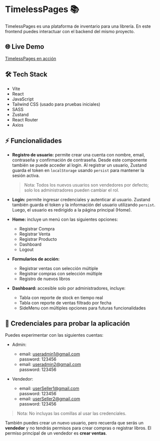 # TimelessPages 📚

TimelessPages es una plataforma de inventario para una librería. En este frontend puedes interactuar con el backend del mismo proyecto.

## 🌐 Live Demo
[TimelessPages en acción](https://timeless-pages-product-inventory-gk.vercel.app/register)

## 🛠️ Tech Stack
- Vite
- React
- JavaScript
- Tailwind CSS (usado para pruebas iniciales)
- SASS
- Zustand
- React Router
- Axios

## ⚡ Funcionalidades

- **Registro de usuario:** permite crear una cuenta con nombre, email, contraseña y confirmación de contraseña. Desde este componente también se puede acceder al login. Al registrar un usuario, Zustand guarda el token en `localStorage` usando `persist` para mantener la sesión activa.  
  > Nota: Todos los nuevos usuarios son vendedores por defecto; solo los administradores pueden cambiar el rol.

- **Login:** permite ingresar credenciales y autenticar al usuario. Zustand también guarda el token y la información del usuario utilizando `persist`. Luego, el usuario es redirigido a la página principal (Home).

- **Home:** incluye un menú con las siguientes opciones:
  - Registrar Compra
  - Registrar Venta
  - Registrar Producto
  - Dashboard
  - Logout

- **Formularios de acción:**
  - Registrar ventas con selección múltiple
  - Registrar compras con selección múltiple
  - Registro de nuevos libros

- **Dashboard:** accesible solo por administradores, incluye:
  - Tabla con reporte de stock en tiempo real
  - Tabla con reporte de ventas filtrado por fecha
  - SideMenu con múltiples opciones para futuras funcionalidades

## 👥 Credenciales para probar la aplicación

Puedes experimentar con las siguientes cuentas:

- Admin:
  - email: useradmin1@gmail.com  
    password: 123456
  - email: useradmin2@gmail.com  
    password: 123456

- Vendedor:
  - email: userSeller1@gmail.com  
    password: 123456
  - email: userSeller2@gmail.com  
    password: 123456

> Nota: No incluyas las comillas al usar las credenciales.

También puedes crear un nuevo usuario, pero recuerda que serás un **vendedor** y no tendrás permisos para crear compras o registrar libros. El permiso principal de un vendedor es **crear ventas**.

